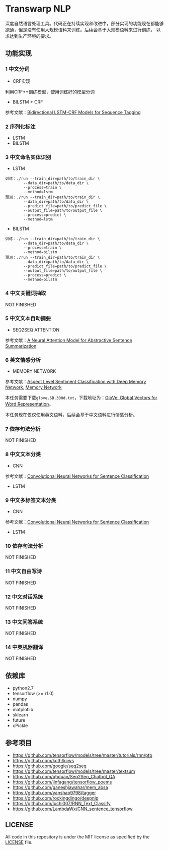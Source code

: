 # Transwarp NLP

深度自然语言处理工具。代码正在持续实现和改进中，部分实现的功能现在都能够跑通，但是没有使用大规模语料来训练。后续会基于大规模语料来进行训练，
以求达到生产环境的要求。

## 功能实现

### 1 中文分词

- CRF实现

利用CRF++训练模型，使用训练好的模型分词

- BILSTM + CRF

参考文献：[Bidirectional LSTM-CRF Models for Sequence Tagging](https://arxiv.org/abs/1508.01991)

### 2 序列化标注

- LSTM
- BILSTM

### 3 中文命名实体识别

- LSTM

```
训练：./run --train_dir=path/to/train_dir \
        --data_dir=path/to/data_dir \
        --process=train \
        --method=lstm
预测：./run --train_dir=path/to/train_dir \
        --data_dir=path/to/data_dir \
        --predict_file=path/to/predict_file \
        --output_file=path/to/output_file \
        --process=predict \
        --method=lstm
```

- BILSTM

```
训练：./run --train_dir=path/to/train_dir \
        --data_dir=path/to/data_dir \
        --process=train \
        --method=bilstm
预测：./run --train_dir=path/to/train_dir \ 
        --data_dir=path/to/data_dir \
        --predict_file=path/to/predict_file \
        --output_file=path/to/output_file \
        --process=predict \
        --method=bilstm
```

### 4 中文关键词抽取

NOT FINISHED

### 5 中文文本自动摘要

- SEQ2SEQ ATTENTION

参考文献：[A Neural Attention Model for Abstractive Sentence Summarization](https://arxiv.org/abs/1509.00685)

### 6 英文情感分析

- MEMORY NETWORK

参考文献：[Aspect Level Sentiment Classification with Deep Memory Network](https://arxiv.org/abs/1605.08900),
[Memory Network](https://arxiv.org/pdf/1410.3916.pdf)

本任务需要下载`glove.6B.300d.txt`，下载地址为：[GloVe: Global Vectors for Word Representation](https://nlp.stanford.edu/projects/glove/)。

本任务现在仅仅使用英文语料，后续会基于中文语料进行情感分析。

### 7 依存句法分析

NOT FINISHED

### 8 中文文本分类

- CNN

参考文献：[Convolutional Neural Networks for Sentence Classification](https://arxiv.org/abs/1408.5882)
- LSTM

### 9 中文多标签文本分类
- CNN

参考文献：[Convolutional Neural Networks for Sentence Classification](https://arxiv.org/abs/1408.5882)
- LSTM

### 10 依存句法分析

NOT FINISHED

### 11 中文自由写诗

NOT FINISHED

### 12 中文对话系统

NOT FINISHED

### 13 中文问答系统

NOT FINISHED

### 14 中英机器翻译

NOT FINISHED

## 依赖库

* python2.7
* tensorflow (>= r1.0)
* numpy
* pandas
* matplotlib
* sklearn
* future
* cPickle

## 参考项目

* https://github.com/tensorflow/models/tree/master/tutorials/rnn/ptb
* https://github.com/koth/kcws
* https://github.com/google/seq2seq
* https://github.com/tensorflow/models/tree/master/textsum
* https://github.com/qhduan/Seq2Seq_Chatbot_QA
* https://github.com/jinfagang/tensorflow_poems
* https://github.com/ganeshjawahar/mem_absa
* https://github.com/yanshao9798/tagger
* https://github.com/rockingdingo/deepnlp
* https://github.com/luchi007/RNN_Text_Classify
* https://github.com/LambdaWx/CNN_sentence_tensorflow

## LICENSE

All code in this repository is under the MIT license as specified by the [LICENSE](LICENSE) file.
